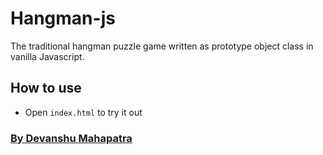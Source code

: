 # Hangman-js

The traditional hangman puzzle game written as prototype object class in vanilla Javascript.

## How to use

* Open `index.html` to try it out

###  [By Devanshu Mahapatra](https://github.com/Devanshu-17)
